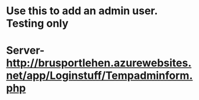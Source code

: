 # Use this to add an admin user. Testing only

# Server- http://brusportlehen.azurewebsites.net/app/Loginstuff/Tempadminform.php

